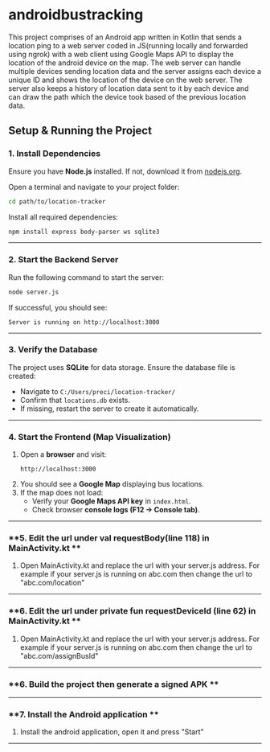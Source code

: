 # androidbustracking
This project comprises of an Android app written in Kotlin that sends a location ping to a web server coded in JS(running locally and forwarded using ngrok) with a web client using Google Maps API to display the location of the android device on the map. The web server can handle multiple devices sending location data and the server assigns each device a unique ID and shows the location of the device on the web server. The server also keeps a history of location data sent to it by each device and can draw the path which the device took based of the previous location data. 


## **Setup & Running the Project**

### **1. Install Dependencies**
Ensure you have **Node.js** installed. If not, download it from [nodejs.org](https://nodejs.org/).

Open a terminal and navigate to your project folder:
```sh
cd path/to/location-tracker
```
Install all required dependencies:
```sh
npm install express body-parser ws sqlite3
```

---

### **2. Start the Backend Server**
Run the following command to start the server:
```sh
node server.js
```
If successful, you should see:
```
Server is running on http://localhost:3000
```

---

### **3. Verify the Database**
The project uses **SQLite** for data storage. Ensure the database file is created:
- Navigate to `C:/Users/preci/location-tracker/`
- Confirm that `locations.db` exists.
- If missing, restart the server to create it automatically.

---

### **4. Start the Frontend (Map Visualization)**
1. Open a **browser** and visit:
   ```
   http://localhost:3000
   ```
2. You should see a **Google Map** displaying bus locations.
3. If the map does not load:
   - Verify your **Google Maps API key** in `index.html`.
   - Check browser **console logs (F12 → Console tab)**.

---

### **5. Edit the url under val requestBody(line 118) in MainActivity.kt **
1. Open MainActivity.kt and replace the url with your server.js address. For example if your server.js is running on abc.com then change the url to "abc.com/location"

---

### **6. Edit the url under  private fun requestDeviceId (line 62) in MainActivity.kt **
1. Open MainActivity.kt and replace the url with your server.js address. For example if your server.js is running on abc.com then change the url to "abc.com/assignBusId"

---

### **6. Build the project then generate a signed APK **

---

### **7. Install the Android application **
1. Install the android application, open it and press "Start"

---
